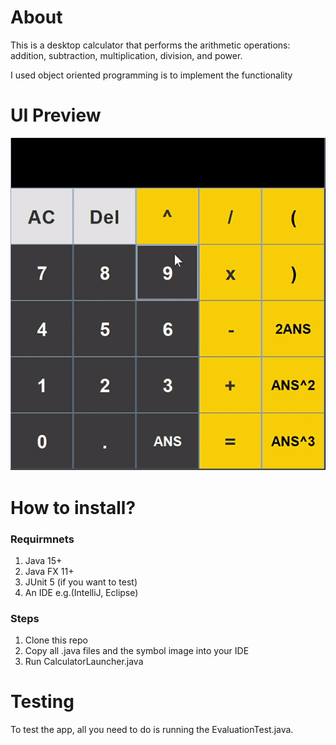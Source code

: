 # About #
This is a desktop calculator that performs the arithmetic operations: addition,
subtraction, multiplication, division, and power.

I used object oriented programming is to implement the functionality

# UI Preview #
![](https://github.com/asemshaath/Calculator/blob/main/Pics/giffyCalculator.gif)

# How to install? #
### Requirmnets ###
1) Java 15+
2) Java FX 11+
3) JUnit 5 (if you want to test)
4) An IDE e.g.(IntelliJ, Eclipse)

### Steps ###
1) Clone this repo
2) Copy all .java files and the symbol image into your IDE
3) Run CalculatorLauncher.java

# Testing #
To test the app, all you need to do is running the EvaluationTest.java.
